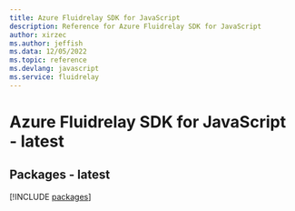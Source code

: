 ```yaml
---
title: Azure Fluidrelay SDK for JavaScript
description: Reference for Azure Fluidrelay SDK for JavaScript
author: xirzec
ms.author: jeffish
ms.data: 12/05/2022
ms.topic: reference
ms.devlang: javascript
ms.service: fluidrelay
---
```

# Azure Fluidrelay SDK for JavaScript - latest
## Packages - latest
[!INCLUDE [packages](fluidrelay-index.md)]